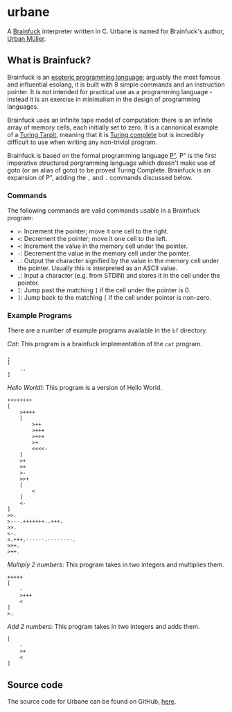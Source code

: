 # urbane
A [Brainfuck](https://esolangs.org/wiki/Brainfuck) interpreter written in C. Urbane is named for Brainfuck's author, [Urban Müller](https://esolangs.org/wiki/Urban_M%C3%BCller).

## What is Brainfuck?
Brainfuck is an [esoteric programming language](https://esolangs.org/wiki/Esoteric_programming_language); arguably the most famous and influential esolang, it is built with 8 simple commands and an instruction pointer. It is not intended for practical use as a programming language - instead it is an exercise in minimalism in the design of programming languages.

Brainfuck uses an infinite tape model of computation: there is an infinite array of memory cells, each initially set to zero. It is a cannonical example of a [Turing Tarpit](https://en.wikipedia.org/wiki/Turing_tarpit), meaning that it is [Turing complete](https://en.wikipedia.org/wiki/Turing_completeness) but is incredibly difficult to use when writing any non-trivial program.

Brainfuck is based on the formal programming language [P"](https://en.wikipedia.org/wiki/P%E2%80%B2%E2%80%B2). P" is the first imperative structured porgramming language which doesn't make use of goto (or an alias of goto) to be proved Turing Complete. Brainfuck is an expansion of P", adding the `,` and `.` commands discussed below.

### Commands

The following commands are valid commands usable in a Brainfuck program:
* `>`: Increment the pointer; move it one cell to the right.
* `<`: Decrement the pointer; move it one cell to the left.
* `+`: Increment the value in the memory cell under the pointer.
* `-`: Decrement the value in the memory cell under the pointer.
* `.`: Output the character signified by the value in the memory cell under the pointer. Usually this is interpreted as an ASCII value.
* `,`: Input a character (e.g. from STDIN) and stores it in the cell under the pointer.
* `[`: Jump past the matching `]` if the cell under the pointer is 0.
* `]`: Jump back to the matching `[` if the cell under pointer is non-zero.

### Example Programs
There are a number of example programs available in the `bf` directory.

_Cat_: This program is a brainfuck implementation of the `cat` program.

```brainfuck
,
[
    .,
]
```

_Hello World!_: This program is a version of Hello World.

```brainfuck
++++++++
[
    >++++
    [
        >++
        >+++
        >+++
        >+
        <<<<-
    ]
    >+
    >+
    >-
    >>+
    [
        <
    ]
    <-
]
>>.
>---.+++++++..+++.
>>.
<-.
<.+++.------.--------.
>>+.
>++.
```

_Multiply 2 numbers_: This program takes in two integers and multiplies them.
```brainfuck
+++++
[
    -
    >+++
    <
]
>.
```

_Add 2 numbers_: This program takes in two integers and adds them.
```brainfuck
[
    -
    >+
    <
]
```

## Source code
The source code for Urbane can be found on GitHub, [here](https://github.com/eindiran/urbane).
